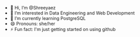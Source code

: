 - 👋 Hi, I’m @Shreeyaez
- 👀 I’m interested in Data Engineering and Web Development
- 🌱 I’m currently learning PostgreSQL
- 😄 Pronouns: she/her
- ⚡ Fun fact: I'm just getting started on using github 

<!---
Shreeyaez/Shreeyaez is a ✨ special ✨ repository because its `README.md` (this file) appears on your GitHub profile.
You can click the Preview link to take a look at your changes.
--->
